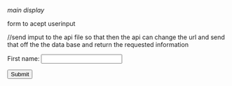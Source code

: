 *main display*

form to acept userinput 

<body>

<form action="api.php" method="get">
//send imput to the api file so that then the api can change the url and send that off the the data base and return the requested information

First name: <input type="text" name="fname">

<input type="submit">

</form>
</body>